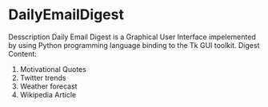 # DailyEmailDigest
Desscription
Daily Email Digest is a Graphical User Interface impelemented by using Python programming language binding to the Tk GUI toolkit. 
Digest Content:
1. Motivational Quotes
2. Twitter trends
3. Weather forecast
4. Wikipedia Article
